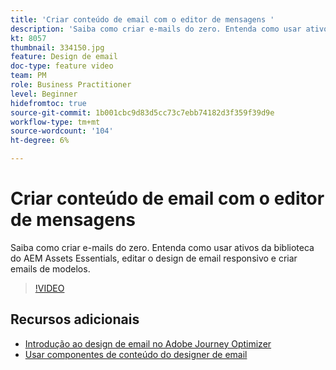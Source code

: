 ```yaml
---
title: 'Criar conteúdo de email com o editor de mensagens '
description: 'Saiba como criar e-mails do zero. Entenda como usar ativos da biblioteca do AEM Assets Essentials, editar o design de email responsivo e criar emails de modelos. '
kt: 8057
thumbnail: 334150.jpg
feature: Design de email
doc-type: feature video
team: PM
role: Business Practitioner
level: Beginner
hidefromtoc: true
source-git-commit: 1b001cbc9d83d5cc73c7ebb74182d3f359f39d9e
workflow-type: tm+mt
source-wordcount: '104'
ht-degree: 6%

---
```



# Criar conteúdo de email com o editor de mensagens

Saiba como criar e-mails do zero. Entenda como usar ativos da biblioteca do AEM Assets Essentials, editar o design de email responsivo e criar emails de modelos.

>[!VIDEO](https://video.tv.adobe.com/v/334150?quality=12)

## Recursos adicionais

* [Introdução ao design de email no Adobe Journey Optimizer](https://experienceleague.adobe.com/docs/journey-optimizer/using/create-messages/email-designer/design-emails.html)
* [Usar componentes de conteúdo do designer de email](https://experienceleague.adobe.com/docs/journey-optimizer/using/create-messages/email-designer/design-emails.html)
